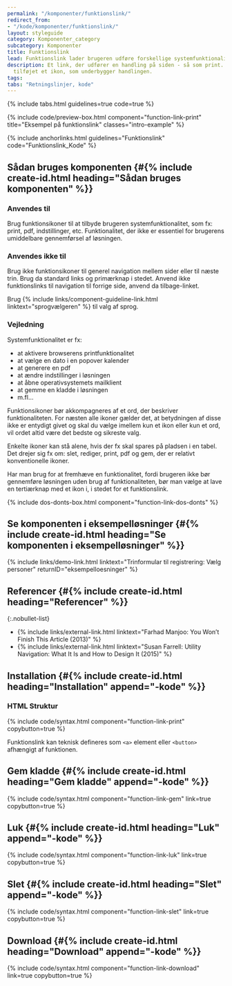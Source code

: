 ```yaml
---
permalink: "/komponenter/funktionslink/"
redirect_from:
- "/kode/komponenter/funktionslink/"
layout: styleguide
category: Komponenter_category
subcategory: Komponenter
title: Funktionslink
lead: Funktionslink lader brugeren udføre forskellige systemfunktionaliteter.
description: Et link, der udfører en handling på siden - så som print. Der er gerne
  tilføjet et ikon, som underbygger handlingen.
tags:
tabs: "Retningslinjer, kode"
---
```


{% include tabs.html guidelines=true code=true %}

{% include code/preview-box.html component="function-link-print" title="Eksempel på funktionslink" classes="intro-example" %}

{% include anchorlinks.html guidelines="Funktionslink" code="Funktionslink_Kode" %}

<!--split-->

## Sådan bruges komponenten {#{% include create-id.html heading="Sådan bruges komponenten" %}}

### Anvendes til

Brug funktionsikoner til at tilbyde brugeren systemfunktionalitet, som fx: print, pdf, indstillinger, etc. Funktionalitet, der ikke er essentiel for brugerens umiddelbare gennemførsel af løsningen.

### Anvendes ikke til

Brug ikke funktionsikoner til generel navigation mellem sider eller til næste trin. Brug da standard links og primærknap i stedet. Anvend ikke funktionslinks til navigation til forrige side, anvend da tilbage-linket.

Brug {% include links/component-guideline-link.html linktext="sprogvælgeren" %} til valg af sprog.

### Vejledning

Systemfunktionalitet er fx:

- at aktivere browserens printfunktionalitet
- at vælge en dato i en popover kalender
- at generere en pdf
- at ændre indstillinger i løsningen
- at åbne operativsystemets mailklient
- at gemme en kladde i løsningen
- m.fl...

Funktionsikoner bør akkompagneres af et ord, der beskriver funktionaliteten. For næsten alle ikoner gælder det, at betydningen af disse ikke er entydigt givet og skal du vælge imellem kun et ikon eller kun et ord, vil ordet altid være det bedste og sikreste valg.

Enkelte ikoner kan stå alene, hvis der fx skal spares på pladsen i en tabel. Det drejer sig fx om: slet, rediger, print, pdf og gem, der er relativt konventionelle ikoner.

Har man brug for at fremhæve en funktionalitet, fordi brugeren ikke bør gennemføre løsningen uden brug af funktionaliteten, bør man vælge at lave en tertiærknap med et ikon i, i stedet for et funktionslink.

{% include dos-donts-box.html component="function-link-dos-donts" %}

## Se komponenten i eksempelløsninger {#{% include create-id.html heading="Se komponenten i eksempelløsninger" %}}

{% include links/demo-link.html linktext="Trinformular til registrering: Vælg personer" returnID="eksempelloesninger" %}

## Referencer {#{% include create-id.html heading="Referencer" %}}

{:.nobullet-list}
- {% include links/external-link.html linktext="Farhad Manjoo: You Won’t Finish This Article (2013)" %}
- {% include links/external-link.html linktext="Susan Farrell: Utility Navigation: What It Is and How to Design It (2015)" %}

<!--split-->

## Installation {#{% include create-id.html heading="Installation" append="-kode" %}}

### HTML Struktur

{% include code/syntax.html component="function-link-print" copybutton=true %}

Funktionslink kan teknisk defineres som `<a>` element eller `<button>` afhængigt af funktionen.

## Gem kladde {#{% include create-id.html heading="Gem kladde" append="-kode" %}}

{% include code/syntax.html component="function-link-gem" link=true copybutton=true %}

## Luk {#{% include create-id.html heading="Luk" append="-kode" %}}

{% include code/syntax.html component="function-link-luk" link=true copybutton=true %}

## Slet {#{% include create-id.html heading="Slet" append="-kode" %}}

{% include code/syntax.html component="function-link-slet" link=true copybutton=true %}

## Download {#{% include create-id.html heading="Download" append="-kode" %}}

{% include code/syntax.html component="function-link-download" link=true copybutton=true %}
